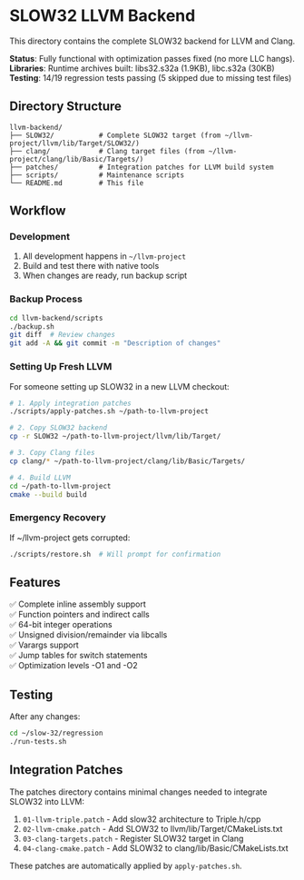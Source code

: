 # SLOW32 LLVM Backend

This directory contains the complete SLOW32 backend for LLVM and Clang.

**Status**: Fully functional with optimization passes fixed (no more LLC hangs).
**Libraries**: Runtime archives built: libs32.s32a (1.9KB), libc.s32a (30KB)
**Testing**: 14/19 regression tests passing (5 skipped due to missing test files)

## Directory Structure

```
llvm-backend/
├── SLOW32/           # Complete SLOW32 target (from ~/llvm-project/llvm/lib/Target/SLOW32/)
├── clang/            # Clang target files (from ~/llvm-project/clang/lib/Basic/Targets/)
├── patches/          # Integration patches for LLVM build system
├── scripts/          # Maintenance scripts
└── README.md         # This file
```

## Workflow

### Development
1. All development happens in `~/llvm-project`
2. Build and test there with native tools
3. When changes are ready, run backup script

### Backup Process
```bash
cd llvm-backend/scripts
./backup.sh
git diff  # Review changes
git add -A && git commit -m "Description of changes"
```

### Setting Up Fresh LLVM
For someone setting up SLOW32 in a new LLVM checkout:

```bash
# 1. Apply integration patches
./scripts/apply-patches.sh ~/path-to-llvm-project

# 2. Copy SLOW32 backend
cp -r SLOW32 ~/path-to-llvm-project/llvm/lib/Target/

# 3. Copy Clang files  
cp clang/* ~/path-to-llvm-project/clang/lib/Basic/Targets/

# 4. Build LLVM
cd ~/path-to-llvm-project
cmake --build build
```

### Emergency Recovery
If ~/llvm-project gets corrupted:
```bash
./scripts/restore.sh  # Will prompt for confirmation
```

## Features

✅ Complete inline assembly support  
✅ Function pointers and indirect calls  
✅ 64-bit integer operations  
✅ Unsigned division/remainder via libcalls  
✅ Varargs support  
✅ Jump tables for switch statements  
✅ Optimization levels -O1 and -O2  

## Testing

After any changes:
```bash
cd ~/slow-32/regression
./run-tests.sh
```

## Integration Patches

The patches directory contains minimal changes needed to integrate SLOW32 into LLVM:

1. `01-llvm-triple.patch` - Add slow32 architecture to Triple.h/cpp
2. `02-llvm-cmake.patch` - Add SLOW32 to llvm/lib/Target/CMakeLists.txt
3. `03-clang-targets.patch` - Register SLOW32 target in Clang
4. `04-clang-cmake.patch` - Add SLOW32 to clang/lib/Basic/CMakeLists.txt

These patches are automatically applied by `apply-patches.sh`.
